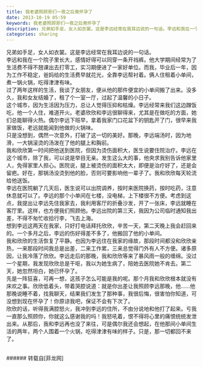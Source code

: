 ```yaml
---
title: 我老婆照顾哥们一夜之后竟怀孕了
date: 2013-10-19 05:59
keywords: 我老婆照顾哥们一夜之后竟怀孕了
description: 兄弟如手足，女人如衣裳。这是李远经常在我耳边说的一句话。李远和我在一个院子里长大，感情好得可以同穿一条开裆裤。他大学期间经常为了生活费不得不翘课出去打零工，实习期便进了一家好单位。而我，毕业后一年，因为工作不稳定，爸妈给的生活费早就花光，全靠李远帮衬着。俩人住租着小单间，煮一锅火锅，吃得津津有味。过了两年这样的生活，我谈了女朋友，便从他的那件便宜的小单间搬了出来。没多久，我和女友结婚了，租了个一室一厅，过起了温馨的小日子。这个城市，因为生活因为压力，总让人觉得压抑和枯燥。李远经常来我们这边蹭饭吃，他一个人住，难道开火。老婆欣欣和李远很聊得来，尤其是在做吃的方面，她们总能聊得火热。偶尔李远下班早，拿着我家门口花盆下的钥匙开了门，很早来我家做饭，老远就能闻到他做的火锅味。只是没想到，偶然一次意外，打破了这一切的美好。那晚，李远端汤时，因为地滑，一大锅滚烫的汤泼在了他的腿上和胸前。我和欣欣第一时间把他送到医院，但因为烫伤面积大，医生说要住院治疗。李远在这个城市，除了我，可以说是举目无亲。发生这么大的事，他央求我别告诉他家里人，免得家里人担心。医院说，腿上被烫伤的面积太大，即便是治疗好了，还是会留疤。好在，那锅汤没烫到他的脸，否则可要影响他一辈子了。我和欣欣每天轮流给他送饭。李远在医院躺了几天后，医生说可以出院调养，按时来医院换药，按时吃药，注意休息就可以了。李远的那个小单间在七楼，没电梯，上下楼很不方便。考虑到这点，我提出让李远先住我家去，我利用客厅的折叠沙发，开了一张床，李远就睡在客厅里。这样，也方便我们照顾他。李远出院的第三天，我因为公司临时通知我出差，不得不匆忙收拾行李，飞去上海。想到李远这两天在我家，只好打电话拜托欣欣，辛苦一天，第二天晚上我会赶回来的。一个多月之后，李远的伤好得差不多了，他搬回了他的小单间。我和欣欣的生活恢复了平静。也因为李远住在我家的缘故，那段时间都没和欣欣亲热，一来那段时间我总是出差，二来工作累，三来总觉得门外有人不方便。诸多原因，让我冷落了欣欣。李远走后的那晚，我和欣欣等来了暴风雨一般的缠绵。没过一个星期，我发现欣欣总是干呕，我以为她生病了，陪她去医院她不肯去。第二天，她忽然坦白，她已怀孕了。先是一阵狂喜，可再一想，这孩子怎么可能是我的呢。那个月我和欣欣根本就没有床欢之事。欣欣低着头，带着哭腔说道：就是你出差让我照顾李远那晚，他……他那晚说睡不着，找我聊天，结果我们发生了那种事，我很后悔，很害怕你知道，可没想到现在怀孕了！你原谅我吧，保证不会有下次了。欣欣的话，听得我满腔怒火，我冲到李远的住所，不由分说地和他打了起来。亏我一直那么照顾你，你就这么感谢我的吗！我怒吼着，恨不得将心里的痛恨统统发泄出来。从那后，我和李远再也没了来往，可是偶尔我还会想起，在他那间小单间生活的两年，两个人围着一个火锅，吃得津津有味的样子。只是，那一切都回不来了。
categories: sharing
---
```

<td class="t_f" id="postmessage_66477">

兄弟如手足，女人如衣裳。这是李远经常在我耳边说的一句话。<br/>
李远和我在一个院子里长大，感情好得可以同穿一条开裆裤。他大学期间经常为了生活费不得不翘课出去打零工，实习期便进了一家好单位。而我，毕业后一年，因为工作不稳定，爸妈给的生活费早就花光，全靠李远帮衬着。俩人住租着小单间，煮一锅火锅，吃得津津有味。<br/>
过了两年这样的生活，我谈了女朋友，便从他的那件便宜的小单间搬了出来。没多久，我和女友结婚了，租了个一室一厅，过起了温馨的小日子。<br/>
这个城市，因为生活因为压力，总让人觉得压抑和枯燥。李远经常来我们这边蹭饭吃，他一个人住，难道开火。老婆欣欣和李远很聊得来，尤其是在做吃的方面，她们总能聊得火热。偶尔李远下班早，拿着我家门口花盆下的钥匙开了门，很早来我家做饭，老远就能闻到他做的火锅味。<br/>
只是没想到，偶然一次意外，打破了这一切的美好。那晚，李远端汤时，因为地滑，一大锅滚烫的汤泼在了他的腿上和胸前。<br/>
我和欣欣第一时间把他送到医院，但因为烫伤面积大，医生说要住院治疗。李远在这个城市，除了我，可以说是举目无亲。发生这么大的事，他央求我别告诉他家里人，免得家里人担心。医院说，腿上被烫伤的面积太大，即便是治疗好了，还是会留疤。好在，那锅汤没烫到他的脸，否则可要影响他一辈子了。我和欣欣每天轮流给他送饭。<br/>
李远在医院躺了几天后，医生说可以出院调养，按时来医院换药，按时吃药，注意休息就可以了。李远的那个小单间在七楼，没电梯，上下楼很不方便。考虑到这点，我提出让李远先住我家去，我利用客厅的折叠沙发，开了一张床，李远就睡在客厅里。这样，也方便我们照顾他。李远出院的第三天，我因为公司临时通知我出差，不得不匆忙收拾行李，飞去上海。<br/>
想到李远这两天在我家，只好打电话拜托欣欣，辛苦一天，第二天晚上我会赶回来的。一个多月之后，李远的伤好得差不多了，他搬回了他的小单间。<br/>
我和欣欣的生活恢复了平静。也因为李远住在我家的缘故，那段时间都没和欣欣亲热，一来那段时间我总是出差，二来工作累，三来总觉得门外有人不方便。诸多原因，让我冷落了欣欣。李远走后的那晚，我和欣欣等来了暴风雨一般的缠绵。没过一个星期，我发现欣欣总是干呕，我以为她生病了，陪她去医院她不肯去。第二天，她忽然坦白，她已怀孕了。<br/>
先是一阵狂喜，可再一想，这孩子怎么可能是我的呢。那个月我和欣欣根本就没有床欢之事。欣欣低着头，带着哭腔说道：就是你出差让我照顾李远那晚，他……他那晚说睡不着，找我聊天，结果我们发生了那种事，我很后悔，很害怕你知道，可没想到现在怀孕了！你原谅我吧，保证不会有下次了。<br/>
欣欣的话，听得我满腔怒火，我冲到李远的住所，不由分说地和他打了起来。亏我一直那么照顾你，你就这么感谢我的吗！我怒吼着，恨不得将心里的痛恨统统发泄出来。从那后，我和李远再也没了来往，可是偶尔我还会想起，在他那间小单间生活的两年，两个人围着一个火锅，吃得津津有味的样子。只是，那一切都回不来了。<br/>
<br/>
</td>
###### 转载自[菲龙网]